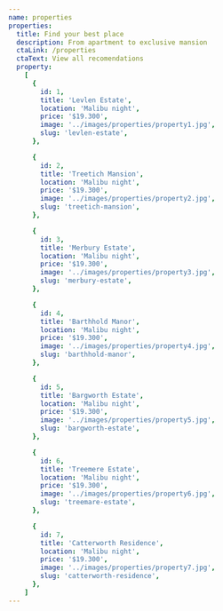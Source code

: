 ```yaml
---
name: properties
properties:
  title: Find your best place
  description: From apartment to exclusive mansion
  ctaLink: /properties
  ctaText: View all recomendations
  property:
    [
      {
        id: 1,
        title: 'Levlen Estate',
        location: 'Malibu night',
        price: '$19.300',
        image: '../images/properties/property1.jpg',
        slug: 'levlen-estate',
      },

      {
        id: 2,
        title: 'Treetich Mansion',
        location: 'Malibu night',
        price: '$19.300',
        image: '../images/properties/property2.jpg',
        slug: 'treetich-mansion',
      },

      {
        id: 3,
        title: 'Merbury Estate',
        location: 'Malibu night',
        price: '$19.300',
        image: '../images/properties/property3.jpg',
        slug: 'merbury-estate',
      },

      {
        id: 4,
        title: 'Barthhold Manor',
        location: 'Malibu night',
        price: '$19.300',
        image: '../images/properties/property4.jpg',
        slug: 'barthhold-manor',
      },

      {
        id: 5,
        title: 'Bargworth Estate',
        location: 'Malibu night',
        price: '$19.300',
        image: '../images/properties/property5.jpg',
        slug: 'bargworth-estate',
      },

      {
        id: 6,
        title: 'Treemere Estate',
        location: 'Malibu night',
        price: '$19.300',
        image: '../images/properties/property6.jpg',
        slug: 'treemare-estate',
      },

      {
        id: 7,
        title: 'Catterworth Residence',
        location: 'Malibu night',
        price: '$19.300',
        image: '../images/properties/property7.jpg',
        slug: 'catterworth-residence',
      },
    ]
---
```

